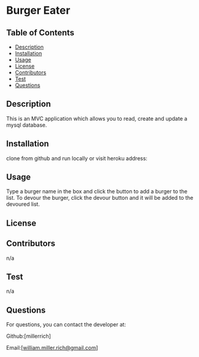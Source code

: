 # Burger Eater




## Table of Contents
* [Description](#description)
* [Installation](#installation)
* [Usage](#usage)
* [License](#license)
* [Contributors](#contributors)
* [Test](#test)
* [Questions](#questions)

## Description
This is an MVC application which allows you to read, create and update a mysql database.

## Installation 
clone from github and run locally or visit heroku address:

## Usage 
Type a burger name in the box and click the button to add a burger to the list. To devour the burger, click the devour button and it will be added to the devoured list.

## License


## Contributors
n/a

## Test
n/a

## Questions
For questions, you can contact the developer at:

Github:[millerrich]

Email:[william.miller.rich@gmail.com]